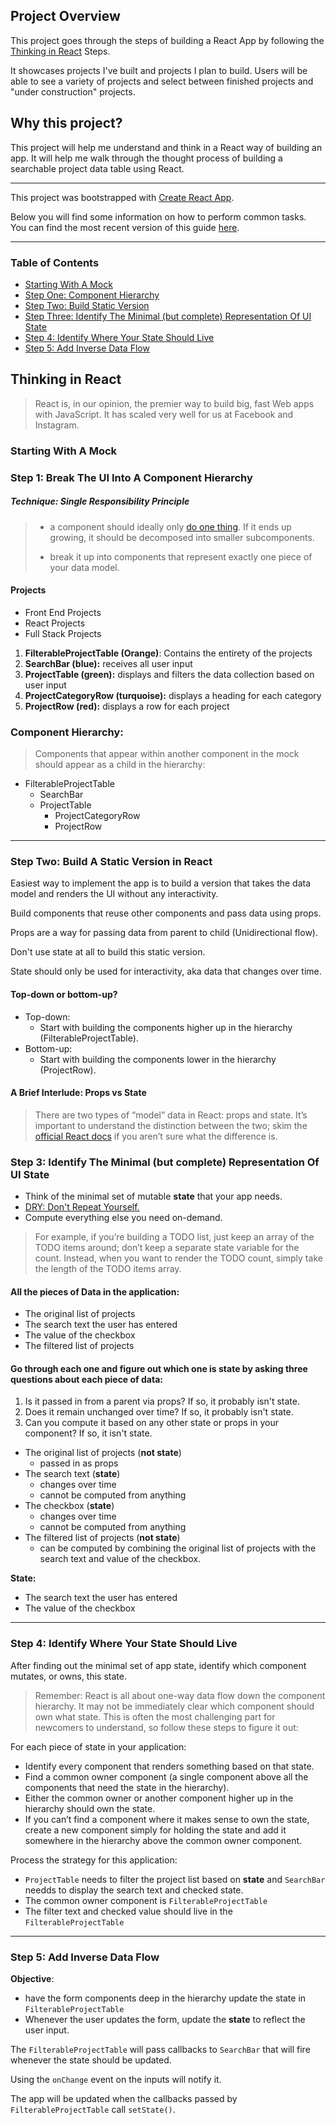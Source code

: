 ## Project Overview
This project goes through the steps of building a React App by following the [Thinking in React](https://reactjs.org/docs/thinking-in-react.html) Steps.

It showcases projects I've built and projects I plan to build.  Users will be able to see a variety of projects and select between finished projects and "under construction" projects.

## Why this project?
This project will help me understand and think in a React way of building an app.  It will help me walk through the thought process of building a searchable project data table using React.

---

This project was bootstrapped with [Create React App](https://github.com/facebookincubator/create-react-app).

Below you will find some information on how to perform common tasks.<br>
You can find the most recent version of this guide [here](https://github.com/facebookincubator/create-react-app/blob/master/packages/react-scripts/template/README.md).

---

### Table of Contents
* [Starting With A Mock](#starting-with-a-mock)
* [Step One: Component Hierarchy](#step-1-break-the-ui-into-a-component-hierarchy)
* [Step Two: Build Static Version](#step-two-build-a-static-version-in-react)
* [Step Three: Identify The Minimal (but complete) Representation Of UI State](#step-3-identify-the-minimal-but-complete-representation-of-ui-state)
* [Step 4: Identify Where Your State Should Live](#step-4-identify-where-your-state-should-live)
* [Step 5: Add Inverse Data Flow](#step-5-add-inverse-data-flow)

## Thinking in React

>React is, in our opinion, the premier way to build big, fast Web apps with JavaScript. It has scaled very well for us at Facebook and Instagram.

### Starting With A Mock

### Step 1: Break The UI Into A Component Hierarchy

##### Technique: Single Responsibility Principle
>* a component should ideally only [do one thing](https://en.wikipedia.org/wiki/Single_responsibility_principle). If it ends up growing, it should be decomposed into smaller subcomponents.
>
> * break it up into components that represent exactly one piece of your data model.

#### Projects
* Front End Projects
* React Projects
* Full Stack Projects

1. **FilterableProjectTable (Orange)**: Contains the entirety of the projects
2. **SearchBar (blue):** receives all user input
3. **ProjectTable (green):** displays and filters the data collection based on user input
4. **ProjectCategoryRow (turquoise):** displays a heading for each category
5. **ProjectRow (red):** displays a row for each project


### Component Hierarchy:
>Components that appear within another component in the mock should appear as a child in the hierarchy:

* FilterableProjectTable
  - SearchBar
  - ProjectTable
    + ProjectCategoryRow
    + ProjectRow

---

### Step Two: Build A Static Version in React


Easiest way to implement the app is to build a version that takes the data model and renders the UI without any interactivity.

Build components that reuse other components and pass data using props.

Props are a way for passing data from parent to child (Unidirectional flow).

Don't use state at all to build this static version.

State should only be used for interactivity, aka data that changes over time.

#### Top-down or bottom-up?
* Top-down: 
  * Start with building the components higher up in the hierarchy (FilterableProjectTable).
* Bottom-up:
  * Start with building the components lower in the hierarchy (ProjectRow). 


#### A Brief Interlude: Props vs State

>There are two types of “model” data in React: props and state. It’s important to understand the distinction between the two; skim the [official React docs](https://reactjs.org/docs/interactivity-and-dynamic-uis.html) if you aren’t sure what the difference is.

### Step 3: Identify The Minimal (but complete) Representation Of UI State

* Think of the minimal set of mutable **state** that your app needs.
* [DRY: Don't Repeat Yourself.](https://en.wikipedia.org/wiki/Don%27t_repeat_yourself)
* Compute everything else you need on-demand.

> For example, if you’re building a TODO list, just keep an array of the TODO items around; don’t keep a separate state variable for the count. Instead, when you want to render the TODO count, simply take the length of the TODO items array.
> 
#### All the pieces of Data in the application:
* The original list of projects
* The search text the user has entered
* The value of the checkbox
* The filtered list of projects

#### Go through each one and figure out which one is state by asking three questions about each piece of data:
1. Is it passed in from a parent via props? If so, it probably isn't state.
2. Does it remain unchanged over time? If so, it probably isn't state.
3. Can you compute it based on any other state or props in your component? If so, it isn't state.

* The original list of projects (**not state**)
  - passed in as props 
* The search text (**state**)
  - changes over time
  - cannot be computed from anything
* The checkbox (**state**)
  - changes over time
  - cannot be computed from anything
* The filtered list of projects (**not state**)
  - can be computed by combining the original list of projects with the search text and value of the checkbox.

**State:**
* The search text the user has entered
* The value of the checkbox

---

### Step 4: Identify Where Your State Should Live

After finding out the minimal set of app state, identify which component mutates, or owns, this state.

>Remember: React is all about one-way data flow down the component hierarchy. It may not be immediately clear which component should own what state. This is often the most challenging part for newcomers to understand, so follow these steps to figure it out:

For each piece of state in your application:
* Identify every component that renders something based on that state.
* Find a common owner component (a single component above all the components that need the state in the hierarchy).
* Either the common owner or another component higher up in the hierarchy should own the state.
* If you can’t find a component where it makes sense to own the state, create a new component simply for holding the state and add it somewhere in the hierarchy above the common owner component.

Process the strategy for this application:
* `ProjectTable` needs to filter the project list based on **state** and `SearchBar` needds to display the search text and checked state.
* The common owner component is `FilterableProjectTable`
* The filter text and checked value should live in the `FilterableProjectTable`

---

### Step 5: Add Inverse Data Flow

**Objective**: 
* have the form components deep in the hierarchy update the state in `FilterableProjectTable`
* Whenever the user updates the form, update the **state** to reflect the user input.

The `FilterableProjectTable` will pass callbacks to `SearchBar` that will fire whenever the state should be updated.

Using the `onChange` event on the inputs will notify it.

The app will be updated when the callbacks passed by `FilterableProjectTable` call `setState()`.


